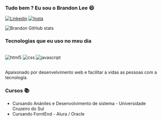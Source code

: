 ### Tudo bem ? Eu sou o Brandon Lee 😄

[![Linkedin](https://img.shields.io/badge/LinkedIn-0077B5?style=for-the-badge&logo=linkedin&logoColor=white)](linkedin.com/in/brandon-lee-b052121a5)
[![Insta](https://img.shields.io/badge/Instagram-E4405F?style=for-the-badge&logo=instagram&logoColor=white)](https://instagram.com/lee_brandon_)


![Brandon GitHub stats](https://github-readme-stats.vercel.app/api?username=Brandonlee21&show_icons=true&theme=cobalt)

### Tecnologias que eu uso no meu dia

<div style="display: inline_block"><br/>
<img align="center" alt="html5" src="https://img.shields.io/badge/HTML5-E34F26?style=for-the-badge&logo=html5&logoColor=white"/>
<img align="center" alt="css" src="https://img.shields.io/badge/CSS3-1572B6?style=for-the-badge&logo=css3&logoColor=white"/>
<img align="center" alt="javascript" src="https://img.shields.io/badge/JavaScript-323330?style=for-the-badge&logo=javascript&logoColor=F7DF1E"/>
</div><br/>

Apaixonado por desenvelvimento web e facilitar a vidas as pessoas com a tecnologia.

### Cursos 📚
- Cursando Anániles e Desenvolvimento de sistema - Universidade Cruzeiro do Sul
- Cursando ForntEnd - Alura / Oracle
